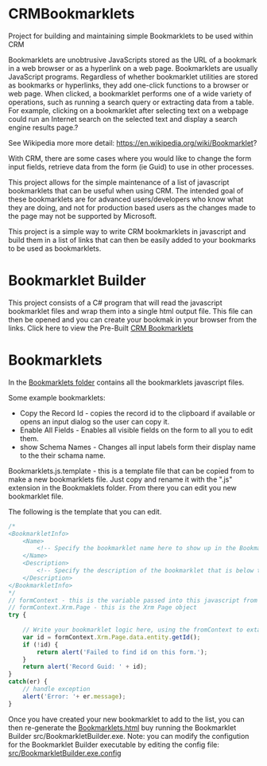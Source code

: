 # CRMBookmarklets
Project for building and maintaining simple Bookmarklets to be used within CRM


Bookmarklets are unobtrusive JavaScripts stored as the URL of a bookmark in a web browser or as a hyperlink on a web page. Bookmarklets are usually JavaScript programs. Regardless of whether bookmarklet utilities are stored as bookmarks or hyperlinks, they add one-click functions to a browser or web page. When clicked, a bookmarklet performs one of a wide variety of operations, such as running a search query or extracting data from a table. For example, clicking on a bookmarklet after selecting text on a webpage could run an Internet search on the selected text and display a search engine results page.?

See Wikipedia more more detail: https://en.wikipedia.org/wiki/Bookmarklet?

With CRM, there are some cases where you would like to change the form input fields, retrieve data from the form (ie Guid) to use in other processes.

This project allows for the simple maintenance of a list of javascript bookmarklets that can be useful when using CRM.  The intended goal of these bookmarklets are for advanced users/developers who know what they are doing, and not for production based users as the changes made to the page may not be supported by Microsoft.

This project is a simple way to write CRM bookmarklets in javascript and build them in a list of links that can then be easily added to your bookmarks to be used as bookmarklets.

# Bookmarklet Builder
This project consists of a C# program that will read the javascript bookmarklet files and wrap them into a single html output file.  This file can then be opened and you can create your bookmak in your browser from the links.  Click here to view the Pre-Built [CRM Bookmarklets](src/Bookmarklets.html)

# Bookmarklets
In the [Bookmarklets folder](src/Bookmarklets/) contains all the bookmarklets javascript files.

Some example bookmarklets:
* Copy the Record Id - copies the record id to the clipboard if available or opens an input dialog so the user can copy it.
* Enable All Fields - Enables all visible fields on the form to all you to edit them.
* show Schema Names - Changes all input labels form their display name to the their schama name.

Bookmarklets.js.template - this is a template file that can be copied from to make a new bookmarklets file.  Just copy and rename it with the ".js" extension in the Bookmaklets folder.  From there you can edit you new bookmarklet file.  

The following is the template that you can edit.
```javascript
/*
<BookmarkletInfo>
	<Name>
		<!-- Specify the bookmarklet name here to show up in the Bookmarklets.html file -->
	</Name>
	<Description>
		<!-- Specify the description of the bookmarklet that is below the bookmarklet name in the Bookmarklets.html file.  This description can contain HTML formatting. -->
	</Description>
</BookmarkletInfo>
*/
// formContext - this is the variable passed into this javascript from BookmarkletMain.js wrapper
// formContext.Xrm.Page - this is the Xrm Page object
try {
	
	// Write your bookmarklet logic here, using the fromContext to extarct and/or manipulte
    var id = formContext.Xrm.Page.data.entity.getId();
    if (!id) {
        return alert('Failed to find id on this form.');
    }
	return alert('Record Guid: ' + id);
}
catch(er) {
	// handle exception
    alert('Error: '+ er.message);
}
```

Once you have created your new bookmarklet to add to the list, you can then re-generate the [Bookmarklets.html](src/Bookmarklets.html) buy running the Bookmarklet Builder src/BookmarkletBuilder.exe.  Note: you can modify the configution for the Bookmarklet Builder executable by editing the config file: [src/BookmarkletBuilder.exe.config](src/BookmarkletBuilder.exe.config)
